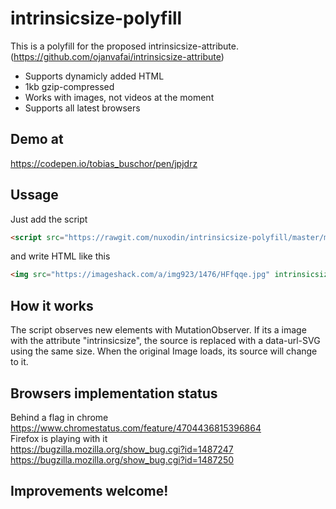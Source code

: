 # intrinsicsize-polyfill
This is a polyfill for the proposed intrinsicsize-attribute. (https://github.com/ojanvafai/intrinsicsize-attribute)
- Supports dynamicly added HTML
- 1kb gzip-compressed
- Works with images, not videos at the moment
- Supports all latest browsers

## Demo at
https://codepen.io/tobias_buschor/pen/jpjdrz 

## Ussage
Just add the script

```html
<script src="https://rawgit.com/nuxodin/intrinsicsize-polyfill/master/min.js"></script>  
```

and write HTML like this  
```html
<img src="https://imageshack.com/a/img923/1476/HFfqqe.jpg" intrinsicsize="1920x1281" style="width:100%">  
```

## How it works
The script observes new elements with MutationObserver. 
If its a image with the attribute "intrinsicsize", the source is replaced with a data-url-SVG using the same size. 
When the original Image loads, its source will change to it. 

## Browsers implementation status
Behind a flag in chrome  
https://www.chromestatus.com/feature/4704436815396864  
Firefox is playing with it  
https://bugzilla.mozilla.org/show_bug.cgi?id=1487247  
https://bugzilla.mozilla.org/show_bug.cgi?id=1487250  

## Improvements welcome!
